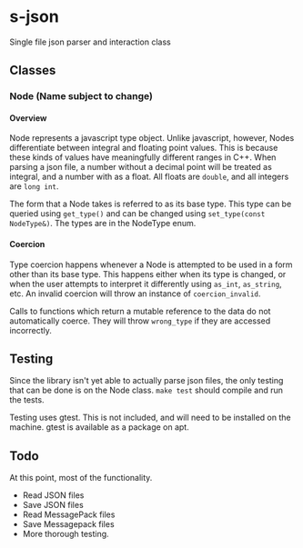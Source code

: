 # s-json
Single file json parser and interaction class

## Classes

### Node (Name subject to change)
#### Overview
Node represents a javascript type object. Unlike javascript, however, Nodes differentiate between integral and floating point values. This is because these kinds of values have meaningfully different ranges in C++. When parsing a json file, a number without a decimal point will be treated as integral, and a number with as a float. All floats are `double`, and all integers are `long int`.

The form that a Node takes is referred to as its base type. This type can be queried using `get_type()` and can be changed using `set_type(const NodeType&)`. The types are in the NodeType enum.

#### Coercion

Type coercion happens whenever a Node is attempted to be used in a form other than its base type. This happens either when its type is changed, or when the user attempts to interpret it differently using `as_int`, `as_string`, etc. An invalid coercion will throw an instance of `coercion_invalid`.

Calls to functions which return a mutable reference to the data do not automatically coerce. They will throw `wrong_type` if they are accessed incorrectly.

## Testing
Since the library isn't yet able to actually parse json files, the only testing that can be done is on the Node class. `make test` should compile and run the tests.

Testing uses gtest. This is not included, and will need to be installed on the machine. gtest is available as a package on apt.

## Todo
At this point, most of the functionality.
- Read JSON files
- Save JSON files
- Read MessagePack files
- Save Messagepack files
- More thorough testing.